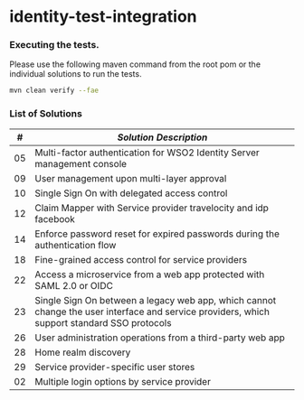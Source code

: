 # identity-test-integration

### Executing the tests.
Please use the following maven command from the root pom or the individual solutions to run the tests.
```bash
mvn clean verify --fae
```

### List of Solutions

| #  | *Solution Description*  |
|---|---|
| 05  | Multi-factor authentication for WSO2 Identity Server management console  |
| 09  | User management upon multi-layer approval  |
| 10  | Single Sign On with delegated access control  |
| 12  | Claim Mapper with Service provider travelocity and idp facebook  |
| 14  | Enforce password reset for expired passwords during the authentication flow  |
| 18  | Fine-grained access control for service providers  |
| 22  | Access a microservice from a web app protected with SAML 2.0 or OIDC  |
| 23  | Single Sign On between a legacy web app, which cannot change the user interface and service providers, which support standard SSO protocols  |
| 26  | User administration operations from a third-party web app  |
| 28  | Home realm discovery  |
| 29  | Service provider-specific user stores  |
| 02  | Multiple login options by service provider  |

